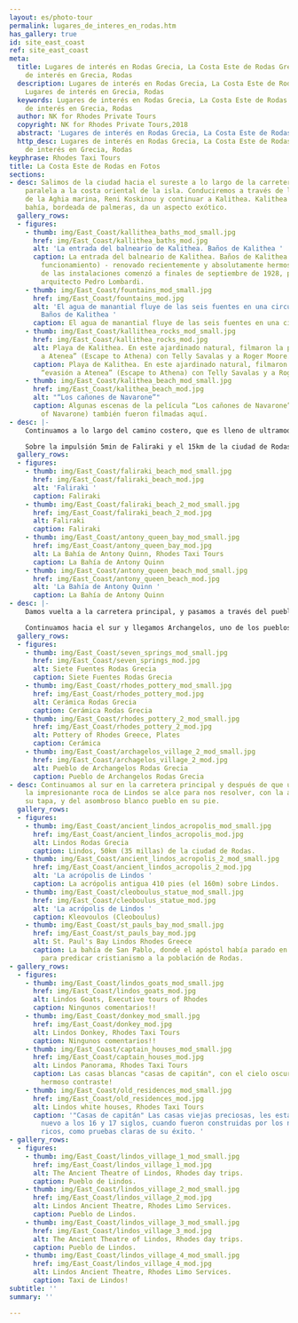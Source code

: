 ```yaml
---
layout: es/photo-tour
permalink: lugares_de_interes_en_rodas.htm
has_gallery: true
id: site_east_coast
ref: site_east_coast
meta:
  title: Lugares de interés en Rodas Grecia, La Costa Este de Rodas Grecia, Lugares
    de interés en Grecia, Rodas
  description: Lugares de interés en Rodas Grecia, La Costa Este de Rodas Grecia,
    Lugares de interés en Grecia, Rodas
  keywords: Lugares de interés en Rodas Grecia, La Costa Este de Rodas Grecia, Lugares
    de interés en Grecia, Rodas
  author: NK for Rhodes Private Tours
  copyright: NK for Rhodes Private Tours,2018
  abstract: 'Lugares de interés en Rodas Grecia, La Costa Este de Rodas Grecia, '
  http_desc: Lugares de interés en Rodas Grecia, La Costa Este de Rodas Grecia, Lugares
    de interés en Grecia, Rodas
keyphrase: Rhodes Taxi Tours
title: La Costa Este de Rodas en Fotos
sections:
- desc: Salimos de la ciudad hacia el sureste a lo largo de la carretera que corre
    paralela a la costa oriental de la isla. Conduciremos a través de los asentamientos
    de la Aghia marina, Reni Koskinou y continuar a Kalithea. Kalithea es una hermosa
    bahía, bordeada de palmeras, da un aspecto exótico.
  gallery_rows:
  - figures:
    - thumb: img/East_Coast/kallithea_baths_mod_small.jpg
      href: img/East_Coast/kallithea_baths_mod.jpg
      alt: 'La entrada del balneario de Kalithea. Baños de Kalithea '
      caption: La entrada del balneario de Kalithea. Baños de Kalithea (no más en
        funcionamiento) - renovado recientemente y absolutamente hermoso... El constraction
        de las instalaciones comenzó a finales de septiembre de 1928, por el italiano
        arquitecto Pedro Lombardi.
    - thumb: img/East_Coast/fountains_mod_small.jpg
      href: img/East_Coast/fountains_mod.jpg
      alt: 'El agua de manantial fluye de las seis fuentes en una circular cisterna..
        Baños de Kalithea '
      caption: El agua de manantial fluye de las seis fuentes en una circular cisterna.
    - thumb: img/East_Coast/kallithea_rocks_mod_small.jpg
      href: img/East_Coast/kallithea_rocks_mod.jpg
      alt: Playa de Kalithea. En este ajardinado natural, filmaron la película “evasión
        a Atenea” (Escape to Athena) con Telly Savalas y a Roger Moore.
      caption: Playa de Kalithea. En este ajardinado natural, filmaron la película
        “evasión a Atenea” (Escape to Athena) con Telly Savalas y a Roger Moore.
    - thumb: img/East_Coast/kalithea_beach_mod_small.jpg
      href: img/East_Coast/kalithea_beach_mod.jpg
      alt: "“Los cañones de Navarone”"
      caption: Algunas escenas de la película “Los cañones de Navarone” (The Guns
        of Navarone) también fueron filmadas aquí.
- desc: |-
    Continuamos a lo largo del camino costero, que es lleno de ultramodernos establecimientos turísticos, y venimos a Faliraki. Éste es uno de los más grandes asentamientos turísticos de la isla, con una playa maravillosa, muchos hoteles, tiendas, instalación deportiva, etc...

    Sobre la impulsión 5min de Faliraki y el 15km de la ciudad de Rodas es la bahía famosa “La Bahía de Antony Quinn” una playa agradable con la arena y los guijarros, rodeados por las colinas verdes. Llegó a ser famoso antes de la película “Los cañones de Navarone” cuando Antony Quinn cayó en amor con la bahía y compró tierra allí. Puesto que esos días este lugar se ha llamado bahía de Anthony Quinn.
  gallery_rows:
  - figures:
    - thumb: img/East_Coast/faliraki_beach_mod_small.jpg
      href: img/East_Coast/faliraki_beach_mod.jpg
      alt: 'Faliraki '
      caption: Faliraki
    - thumb: img/East_Coast/faliraki_beach_2_mod_small.jpg
      href: img/East_Coast/faliraki_beach_2_mod.jpg
      alt: Faliraki
      caption: Faliraki
    - thumb: img/East_Coast/antony_queen_bay_mod_small.jpg
      href: img/East_Coast/antony_queen_bay_mod.jpg
      alt: La Bahía de Antony Quinn, Rhodes Taxi Tours
      caption: La Bahía de Antony Quinn
    - thumb: img/East_Coast/antony_queen_beach_mod_small.jpg
      href: img/East_Coast/antony_queen_beach_mod.jpg
      alt: 'La Bahía de Antony Quinn '
      caption: La Bahía de Antony Quinn
- desc: |-
    Damos vuelta a la carretera principal, y pasamos a través del pueblo de Afandou. En una distancia de 6 kilómetros al sur, es el lugar llamado Kolimbia, en donde se localiza el Epta Pighes (Siete Fuentes).

    Continuamos hacia el sur y llegamos Archangelos, uno de los pueblos tradicionales más preciosos de la isla. En esta área, hay talleres y tiendas que venden la cerámica.
  gallery_rows:
  - figures:
    - thumb: img/East_Coast/seven_springs_mod_small.jpg
      href: img/East_Coast/seven_springs_mod.jpg
      alt: Siete Fuentes Rodas Grecia
      caption: Siete Fuentes Rodas Grecia
    - thumb: img/East_Coast/rhodes_pottery_mod_small.jpg
      href: img/East_Coast/rhodes_pottery_mod.jpg
      alt: Cerámica Rodas Grecia
      caption: Cerámica Rodas Grecia
    - thumb: img/East_Coast/rhodes_pottery_2_mod_small.jpg
      href: img/East_Coast/rhodes_pottery_2_mod.jpg
      alt: Pottery of Rhodes Greece, Plates
      caption: Cerámica
    - thumb: img/East_Coast/archagelos_village_2_mod_small.jpg
      href: img/East_Coast/archagelos_village_2_mod.jpg
      alt: Pueblo de Archangelos Rodas Grecia
      caption: Pueblo de Archangelos Rodas Grecia
- desc: Continuamos al sur en la carretera principal y después de que una vuelta,
    la impresionante roca de Lindos se alce para nos resolver, con la acrópolis en
    su tapa, y del asombroso blanco pueblo en su pie.
  gallery_rows:
  - figures:
    - thumb: img/East_Coast/ancient_lindos_acropolis_mod_small.jpg
      href: img/East_Coast/ancient_lindos_acropolis_mod.jpg
      alt: Lindos Rodas Grecia
      caption: Lindos, 50km (35 millas) de la ciudad de Rodas.
    - thumb: img/East_Coast/ancient_lindos_acropolis_2_mod_small.jpg
      href: img/East_Coast/ancient_lindos_acropolis_2_mod.jpg
      alt: 'La acrópolis de Lindos '
      caption: La acrópolis antigua 410 pies (el 160m) sobre Lindos.
    - thumb: img/East_Coast/cleoboulus_statue_mod_small.jpg
      href: img/East_Coast/cleoboulus_statue_mod.jpg
      alt: 'La acrópolis de Lindos '
      caption: Kleovoulos (Cleoboulus)
    - thumb: img/East_Coast/st_pauls_bay_mod_small.jpg
      href: img/East_Coast/st_pauls_bay_mod.jpg
      alt: St. Paul's Bay Lindos Rhodes Greece
      caption: La bahía de San Pablo, donde el apóstol había parado en el año 51 D.M,
        para predicar cristianismo a la población de Rodas.
- gallery_rows:
  - figures:
    - thumb: img/East_Coast/lindos_goats_mod_small.jpg
      href: img/East_Coast/lindos_goats_mod.jpg
      alt: Lindos Goats, Executive tours of Rhodes
      caption: Ningunos comentarios!!
    - thumb: img/East_Coast/donkey_mod_small.jpg
      href: img/East_Coast/donkey_mod.jpg
      alt: Lindos Donkey, Rhodes Taxi Tours
      caption: Ningunos comentarios!!
    - thumb: img/East_Coast/captain_houses_mod_small.jpg
      href: img/East_Coast/captain_houses_mod.jpg
      alt: Lindos Panorama, Rhodes Taxi Tours
      caption: Las casas blancas "casas de capitán", con el cielo oscuro crean un
        hermoso contraste!
    - thumb: img/East_Coast/old_residences_mod_small.jpg
      href: img/East_Coast/old_residences_mod.jpg
      alt: Lindos white houses, Rhodes Taxi Tours
      caption: '"Casas de capitán" Las casas viejas preciosas, les están tomando de
        nuevo a los 16 y 17 siglos, cuando fueron construidas por los navegantes mercantil
        ricos, como pruebas claras de su éxito. '
- gallery_rows:
  - figures:
    - thumb: img/East_Coast/lindos_village_1_mod_small.jpg
      href: img/East_Coast/lindos_village_1_mod.jpg
      alt: The Ancient Theatre of Lindos, Rhodes day trips.
      caption: Pueblo de Lindos.
    - thumb: img/East_Coast/lindos_village_2_mod_small.jpg
      href: img/East_Coast/lindos_village_2_mod.jpg
      alt: Lindos Ancient Theatre, Rhodes Limo Services.
      caption: Pueblo de Lindos.
    - thumb: img/East_Coast/lindos_village_3_mod_small.jpg
      href: img/East_Coast/lindos_village_3_mod.jpg
      alt: The Ancient Theatre of Lindos, Rhodes day trips.
      caption: Pueblo de Lindos.
    - thumb: img/East_Coast/lindos_village_4_mod_small.jpg
      href: img/East_Coast/lindos_village_4_mod.jpg
      alt: Lindos Ancient Theatre, Rhodes Limo Services.
      caption: Taxi de Lindos!
subtitle: ''
summary: ''

---
```


